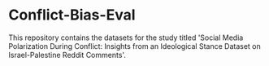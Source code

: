 # Conflict-Bias-Eval
This repository contains the datasets for the study titled 'Social Media Polarization During Conflict: Insights from an Ideological Stance Dataset on Israel-Palestine Reddit Comments'.
